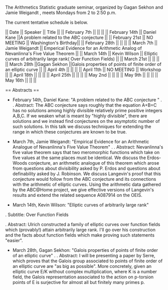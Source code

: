 The Arithmetics Statistic graduate seminar, organized by Gagan Sekhon and Jamie Weigandt , meets Mondays
from 2 to 2:50 p.m. 

The current tentative schedule is below.


|| Date || Speaker || Title ||
|| February 7th     ||            ||   ||
|| February 14th    || Daniel Kane        ||A problem related to the ABC conjecture ||
|| February 21st    || NO MEETING            || Washington's Birthday||
|| February 28th        ||     || ||
|| March 7th    || Jamie Weigandt || Emperical Evidence for an Arithmetic Analog of Nevanlinna's Five Value Theorem ||
|| March 14th       || Kevin Wilson         || Elliptic curves of arbitrarily large rank( Over Function Fields) ||
|| March 21st       ||  || ||
|| March 28th       ||Gagan Sekhon ||Galois properties of points of finite order of an elliptic curve ||
|| April 4th        ||  || ||
|| April 11th       || NO MEETING || Workshop ||
|| April 18th       ||  || ||
|| April 25th       ||  || ||
|| May 2nd          || || ||
|| May 9th          || || ||
|| May 16th         || || ||


== Abstracts ==

 * February 14th, Daniel Kane: "A problem related to the ABC conjecture "
 .
 . Abstract: The ABC conjecture says roughly that the equation A+B=C has no solutions among highly divisible relatively prime positive integers A,B,C.  If we weaken what is meant by "highly divisible", there are solutions and we instead find conjectures on the asymptotic number of such solutions.  In this talk we discuss techniques for extending the range in which these conjectures are known to be true.
 
 * March 7th, Jamie Weigandt: "Empirical Evidence for an Arithmetic Analogue of Nevanlinna's Five Value Theorem"
 .
 . Abstract: Nevanlinna's five value theorem says that two meromorphic functions which take on five values at the same places must be identical. We discuss the Erdos-Woods conjecture, an arithmetic analogue of this theorem which arose from questions about divisibility asked by P. Erdos and questions about definability asked by J. Robinson. We discuss Langevin's proof that this conjecture would follow from the ABC conjecture and its connections with the arithmetic of elliptic curves. Using the arithmetic data gathered by the ABC@Home project, we give effective versions of Langevin's results and extend the related sequence  A087914 on the OEIS.

 * March 14th, Kevin Wilson: "Elliptic curves of arbitrarily large rank"
  
 . Subtitle: Over Function Fields

 . Abstract: Ulrich constructed a family of elliptic curves over function fields which (provably!) attain arbitrarily large rank. I'll go over his construction and the facts about function fields which make proving such statements "easier".

 * March 28th, Gagan Sekhon: "Galois properties of points of finite order of an elliptic curve"
 .
 . Abstract: I will be presenting a paper by Serre, which proves that the Galois group associated to points of finite order of an elliptic curve are "as big as possible". More concretely, given an elliptic curve E/K without complex multiplication, where K is a number field, the Galois representation associated to the action on p-torsion points of E is surjective for almost all but finitely many primes p.
